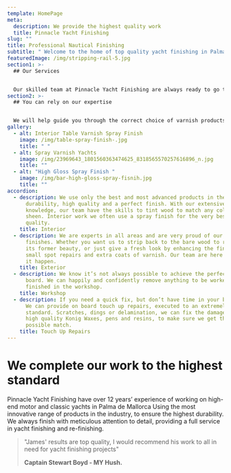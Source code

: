```yaml
---
template: HomePage
meta:
  description: We provide the highest quality work
  title: Pinnacle Yacht Finishing
slug: ""
title: Professional Nautical Finishing
subtitle: " Welcome to the home of top quality yacht finishing in Palma De Mallorca"
featuredImage: /img/stripping-rail-5.jpg
section1: >-
  ## Our Services


  Our skilled team at Pinnacle Yacht Finishing are always ready to go the extra mile. Ensuring the work is completed to the highest quality and finished on time. We do minor touch up repairs, to major refit projects.
section2: >-
  ## You can rely on our expertise


  We will help guide you through the correct choice of varnish products, for each individual area of your yacht. Using the correct technique (brush, roll & tip or a spray finish) to ensure an outstanding result.
gallery:
  - alt: Interior Table Varnish Spray Finish
    image: /img/table-spray-finish-.jpg
    title: " "
  - alt: Spray Varnish Yachts
    image: /img/23969643_1801560363474625_8318565570257616896_n.jpg
    title: ""
  - alt: "High Gloss Spray Finish "
    image: /img/bar-high-gloss-spray-fisnih.jpg
    title: ""
accordion:
  - description: We use only the best and most advanced products in the industry for
      durability, high quality and a perfect finish. With our extensive product
      knowledge, our team have the skills to tint wood to match any colour or
      sheen. Interior work we often use a spray finish for the very best
      quality.
    title: Interior
  - description: We are experts in all areas and are very proud of our exterior
      finishes. Whether you want us to strip back to the bare wood to restore to
      its former beauty, or just give a fresh look by enhancing the finish with
      small spot repairs and extra coats of varnish. Our team are here to make
      it happen.
    title: Exterior
  - description: We know it’s not always possible to achieve the perfect finish on
      board. We can happily and confidently remove anything to be worked on and
      finished in the workshop.
    title: Workshop
  - description: If you need a quick fix, but don’t have time in your busy schedule.
      We can provide on board touch up repairs, executed to an extremely high
      standard. Scratches, dings or delamination, we can fix the damage using
      high quality Konig Waxes, pens and resins, to make sure we get the best
      possible match.
    title: Touch Up Repairs
---
```

# We complete our work to the highest standard

Pinnacle Yacht Finishing have over 12 years’ experience of working on high-end motor and classic yachts in Palma de Mallorca Using the most innovative range of products in the industry, to ensure the highest durability. We always finish with meticulous attention to detail, providing a full service in yacht finishing and re-finishing.

> "James' results are top quality, I would recommend his work to all in need for yacht finishing projects"
>
> **Captain Stewart Boyd - MY Hush.**